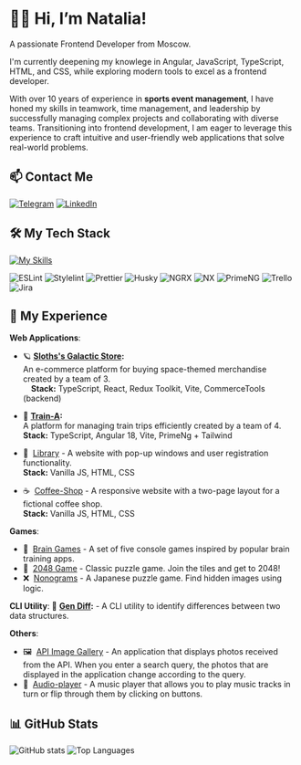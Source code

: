 # 🙋‍♀️ Hi, I’m Natalia!

A passionate Frontend Developer from Moscow.

I'm currently deepening my knowlege in Angular, JavaScript, TypeScript, HTML, and CSS, while exploring modern tools to excel as a frontend developer.

With over 10 years of experience in **sports event management**, I have honed my skills in teamwork, time management, and leadership by successfully managing complex projects and collaborating with diverse teams. Transitioning into frontend development, I am eager to leverage this experience to craft intuitive and user-friendly web applications that solve real-world problems.

## 📫 Contact Me

<div id="contact_badges">
  <a href="https://t.me/Nata_Bandurova" target="_blank"><img src="https://img.shields.io/badge/Telegram-26A5E4?style=for-the-badge&logo=telegram&logoColor=white" alt="Telegram"/></a>
 <a href="https://www.linkedin.com/in/natalia-bandurova-33b13b265/" target="_blank">
  <img src="https://img.shields.io/badge/LinkedIn-0A66C2?style=for-the-badge&logo=linkedin&logoColor=white" alt="LinkedIn"/>
</a>
</div>

## 🛠 My Tech Stack

[![My Skills](https://skillicons.dev/icons?i=js,ts,html,css,sass,less,tailwind,bootstrap,angular,react,redux,webpack,vite,firebase,git,github,githubactions,gitlab,jest,figma,ps,linux,npm,vscode&perline=8)](https://skillicons.dev)

![ESLint](https://img.shields.io/badge/ESLint-4B32C3?style=for-the-badge&logo=eslint&logoColor=white)
![Stylelint](https://img.shields.io/badge/Stylelint-263238?style=for-the-badge&logo=stylelint&logoColor=white)
![Prettier](https://img.shields.io/badge/Prettier-F7B93E?style=for-the-badge&logo=prettier&logoColor=white)
![Husky](https://img.shields.io/badge/Husky-F05032?style=for-the-badge&logo=furrynetwork&logoColor=white)
![NGRX](https://img.shields.io/badge/ngrx-BA2BD2?style=for-the-badge&logo=ngrx&logoColor=white)
![NX](https://img.shields.io/badge/NX-143055?style=for-the-badge&logo=nx&logoColor=white)
![PrimeNG](https://img.shields.io/badge/PrimeNG-DD0031?style=for-the-badge&logo=PrimeNG&logoColor=white)
![Trello](https://img.shields.io/badge/trello-0052CC?style=for-the-badge&logo=trello&logoColor=white)
![Jira](https://img.shields.io/badge/Jira-0052CC?style=for-the-badge&logo=jira&logoColor=white)

## 🌟 My Experience

**Web Applications**:

- 🪐 <strong><a href="https://sloth-galactic-store.netlify.app/">Sloths's Galactic Store</a>:</strong>  
An e-commerce platform for buying space-themed merchandise created by a team of 3.  
  <span style="margin-left: 1em;"><b>Stack:</b></span> TypeScript, React, Redux Toolkit, Vite, CommerceTools (backend)


- 🚆 **[Train-A](https://angular-train.netlify.app/):**  
A platform for managing train trips efficiently created by a team of 4.  
**Stack:** TypeScript, Angular 18, Vite, PrimeNg + Tailwind

-  📖 &nbsp;[Library](https://splitcode.github.io/Library/) - A website with pop-up windows and user registration functionality.  
**Stack:** Vanilla JS, HTML, CSS

-  ☕ &nbsp;[Coffee-Shop](https://splitcode.github.io/coffee-shop/) - A responsive website with a two-page layout for a fictional coffee shop.  
**Stack:** Vanilla JS, HTML, CSS

**Games**:
-  🧠 &nbsp;[Brain Games](https://github.com/SplitCode/Brain-games) - A set of five console games inspired by popular brain training apps.
-  🎲 &nbsp;[2048 Game](https://splitcode.github.io/2048_Game/) - Сlassic puzzle game. Join the tiles and get to 2048!
-  ❌ &nbsp;[Nonograms](https://splitcode.github.io/nonograms/) - A Japanese puzzle game. Find hidden images using logic.

**CLI Utility**:
📑 **[Gen Diff](https://github.com/SplitCode/Difference-Generator):** - A CLI utility to identify differences between two data structures.  

**Others**:
-  🖼 &nbsp;[API Image Gallery](https://splitcode.github.io/API_Image_Gallery/) - An application that displays photos received from the API. When you enter a search query, the photos that are displayed in the application change according to the query.
-  🎼 &nbsp;[Audio-player](https://splitcode.github.io/Audio_player/) - A music player that allows you to play music tracks in turn or flip through them by clicking on buttons.

## 📊 GitHub Stats
![GitHub stats](https://github-readme-stats.vercel.app/api?username=SplitCode&show_icons=true&theme=radical)
![Top Languages](https://github-readme-stats.vercel.app/api/top-langs/?username=SplitCode&layout=compact&theme=radical)



